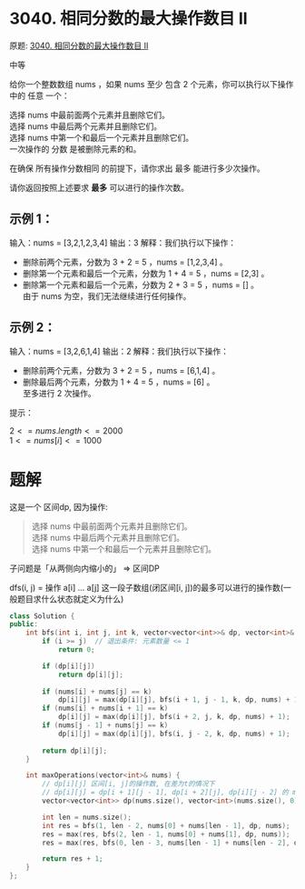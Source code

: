 # 3040. 相同分数的最大操作数目 II

原题: [3040. 相同分数的最大操作数目 II](https://leetcode.cn/problems/maximum-number-of-operations-with-the-same-score-ii/)

中等


给你一个整数数组 nums ，如果 nums 至少 包含 2 个元素，你可以执行以下操作中的 任意 一个：

选择 nums 中最前面两个元素并且删除它们。<br>
选择 nums 中最后两个元素并且删除它们。<br>
选择 nums 中第一个和最后一个元素并且删除它们。<br>
一次操作的 分数 是被删除元素的和。

在确保 所有操作分数相同 的前提下，请你求出 最多 能进行多少次操作。

请你返回按照上述要求 **最多** 可以进行的操作次数。

## 示例 1：

输入：nums = [3,2,1,2,3,4]
输出：3
解释：我们执行以下操作：
- 删除前两个元素，分数为 3 + 2 = 5 ，nums = [1,2,3,4] 。
- 删除第一个元素和最后一个元素，分数为 1 + 4 = 5 ，nums = [2,3] 。
- 删除第一个元素和最后一个元素，分数为 2 + 3 = 5 ，nums = [] 。<br>
由于 nums 为空，我们无法继续进行任何操作。
## 示例 2：

输入：nums = [3,2,6,1,4]
输出：2
解释：我们执行以下操作：
- 删除前两个元素，分数为 3 + 2 = 5 ，nums = [6,1,4] 。
- 删除最后两个元素，分数为 1 + 4 = 5 ，nums = [6] 。<br>
至多进行 2 次操作。
 

提示：

$2 <= nums.length <= 2000$ <br>
$1 <= nums[i] <= 1000$ <br>

# 题解

这是一个 区间dp, 因为操作:

> 选择 nums 中最前面两个元素并且删除它们。<br>
选择 nums 中最后两个元素并且删除它们。<br>
选择 nums 中第一个和最后一个元素并且删除它们。<br>

子问题是「从两侧向内缩小的」 => 区间DP

dfs(i, j) = 操作 a[i] ... a[j] 这一段子数组(闭区间[i, j])的最多可以进行的操作数(一般题目求什么状态就定义为什么)

```C++
class Solution {
public:
    int bfs(int i, int j, int k, vector<vector<int>>& dp, vector<int>& nums) {
        if (i >= j)  // 退出条件: 元素数量 <= 1
            return 0;

        if (dp[i][j])
            return dp[i][j];
        
        if (nums[i] + nums[j] == k)
            dp[i][j] = max(dp[i][j], bfs(i + 1, j - 1, k, dp, nums) + 1);
        if (nums[i] + nums[i + 1] == k)
            dp[i][j] = max(dp[i][j], bfs(i + 2, j, k, dp, nums) + 1);
        if (nums[j - 1] + nums[j] == k)
            dp[i][j] = max(dp[i][j], bfs(i, j - 2, k, dp, nums) + 1);
        
        return dp[i][j];
    }

    int maxOperations(vector<int>& nums) {
        // dp[i][j] 区间[i, j]的操作数, 在差为t的情况下
        // dp[i][j] = dp[i + 1][j - 1], dp[i + 2][j], dp[i][j - 2] 的 max
        vector<vector<int>> dp(nums.size(), vector<int>(nums.size(), 0));

        int len = nums.size();
        int res = bfs(1, len - 2, nums[0] + nums[len - 1], dp, nums);
        res = max(res, bfs(2, len - 1, nums[0] + nums[1], dp, nums));
        res = max(res, bfs(0, len - 3, nums[len - 1] + nums[len - 2], dp, nums));

        return res + 1;
    }
};
```
